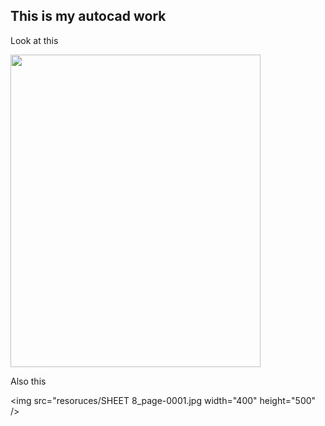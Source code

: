 ## This is my autocad work 

Look at this 


<img src="resoruces /Elev 1_page-0001.jpg"
     width="400" 
     height="500" />


 Also this 

 <img src="resoruces/SHEET 8_page-0001.jpg
     width="400" 
     height="500" />


